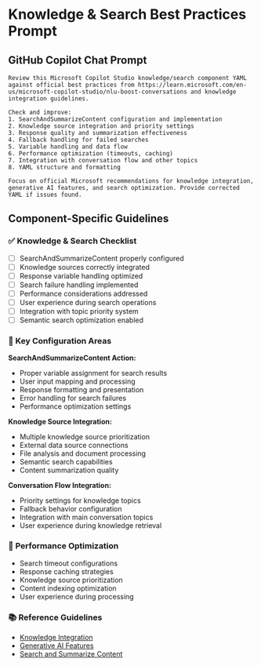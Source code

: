 # Knowledge & Search Best Practices Prompt

## GitHub Copilot Chat Prompt

```
Review this Microsoft Copilot Studio knowledge/search component YAML against official best practices from https://learn.microsoft.com/en-us/microsoft-copilot-studio/nlu-boost-conversations and knowledge integration guidelines.

Check and improve:
1. SearchAndSummarizeContent configuration and implementation
2. Knowledge source integration and priority settings
3. Response quality and summarization effectiveness
4. Fallback handling for failed searches
5. Variable handling and data flow
6. Performance optimization (timeouts, caching)
7. Integration with conversation flow and other topics
8. YAML structure and formatting

Focus on official Microsoft recommendations for knowledge integration, generative AI features, and search optimization. Provide corrected YAML if issues found.
```

## Component-Specific Guidelines

### ✅ Knowledge & Search Checklist
- [ ] SearchAndSummarizeContent properly configured
- [ ] Knowledge sources correctly integrated
- [ ] Response variable handling optimized
- [ ] Search failure handling implemented
- [ ] Performance considerations addressed
- [ ] User experience during search operations
- [ ] Integration with topic priority system
- [ ] Semantic search optimization enabled

### 🎯 Key Configuration Areas

**SearchAndSummarizeContent Action:**
- Proper variable assignment for search results
- User input mapping and processing
- Response formatting and presentation
- Error handling for search failures
- Performance optimization settings

**Knowledge Source Integration:**
- Multiple knowledge source prioritization
- External data source connections
- File analysis and document processing
- Semantic search capabilities
- Content summarization quality

**Conversation Flow Integration:**
- Priority settings for knowledge topics
- Fallback behavior configuration
- Integration with main conversation topics
- User experience during knowledge retrieval

### 🔧 Performance Optimization
- Search timeout configurations
- Response caching strategies
- Knowledge source prioritization
- Content indexing optimization
- User experience during processing

### 📚 Reference Guidelines
- [Knowledge Integration](https://learn.microsoft.com/en-us/microsoft-copilot-studio/nlu-boost-conversations)
- [Generative AI Features](https://learn.microsoft.com/en-us/microsoft-copilot-studio/advanced-ai-features)
- [Search and Summarize Content](https://learn.microsoft.com/en-us/microsoft-copilot-studio/authoring-search-summarize)
